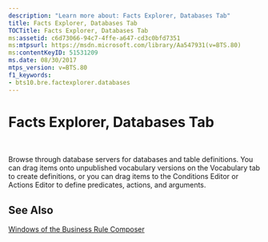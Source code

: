 ```yaml
---
description: "Learn more about: Facts Explorer, Databases Tab"
title: Facts Explorer, Databases Tab
TOCTitle: Facts Explorer, Databases Tab
ms:assetid: c6d73066-94c7-4ffe-a647-cd3c0bfd7351
ms:mtpsurl: https://msdn.microsoft.com/library/Aa547931(v=BTS.80)
ms:contentKeyID: 51531209
ms.date: 08/30/2017
mtps_version: v=BTS.80
f1_keywords:
- bts10.bre.factexplorer.databases
---
```


# Facts Explorer, Databases Tab

 

Browse through database servers for databases and table definitions. You can drag items onto unpublished vocabulary versions on the Vocabulary tab to create definitions, or you can drag items to the Conditions Editor or Actions Editor to define predicates, actions, and arguments.

## See Also

[Windows of the Business Rule Composer](https://msdn.microsoft.com/library/aa561030\(v=bts.80\))

